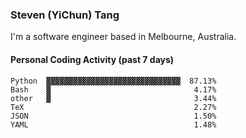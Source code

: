 ### Steven (YiChun) Tang

I'm a software engineer based in Melbourne, Australia.

#### Personal Coding Activity (past 7 days)
```
Python  ▓▓▓▓▓▓▓▓▓▓▓▓▓▓▓▓▓▓▓▓▓▓▓▓▓▓▓▓▓▓  87.13%
Bash    ▓                                4.17%
other   ▓                                3.44%
TeX                                      2.27%
JSON                                     1.50%
YAML                                     1.48%
```
